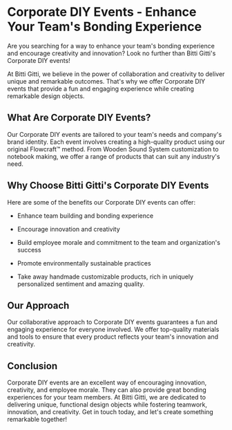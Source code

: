 # Corporate DIY Events - Enhance Your Team's Bonding Experience

Are you searching for a way to enhance your team's bonding experience and encourage creativity and innovation? Look no further than Bitti Gitti's Corporate DIY events!

At Bitti Gitti, we believe in the power of collaboration and creativity to deliver unique and remarkable outcomes. That's why we offer Corporate DIY events that provide a fun and engaging experience while creating remarkable design objects.

## What Are Corporate DIY Events?

Our Corporate DIY events are tailored to your team's needs and company's brand identity. Each event involves creating a high-quality product using our original Flowcraft™ method. From Wooden Sound System customization to notebook making, we offer a range of products that can suit any industry's need.

## Why Choose Bitti Gitti's Corporate DIY Events

Here are some of the benefits our Corporate DIY events can offer:

* Enhance team building and bonding experience

* Encourage innovation and creativity

* Build employee morale and commitment to the team and organization's success

* Promote environmentally sustainable practices

* Take away handmade customizable products, rich in uniquely personalized sentiment and amazing quality.

## Our Approach

Our collaborative approach to Corporate DIY events guarantees a fun and engaging experience for everyone involved. We offer top-quality materials and tools to ensure that every product reflects your team's innovation and creativity.

## Conclusion

Corporate DIY events are an excellent way of encouraging innovation, creativity, and employee morale. They can also provide great bonding experiences for your team members. At Bitti Gitti, we are dedicated to delivering unique, functional design objects while fostering teamwork, innovation, and creativity. Get in touch today, and let's create something remarkable together!